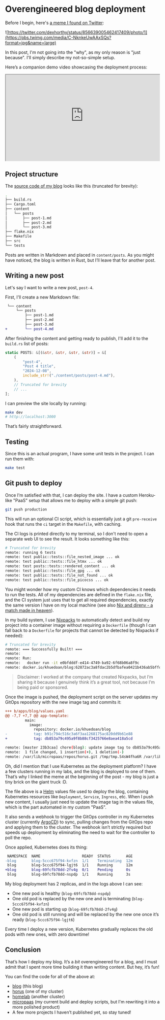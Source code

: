 # Overengineered blog deployment

Before I begin, here's [a meme I found on Twitter](https://twitter.com/dexhorthy/status/856639005462417409/photo/1):

![https://twitter.com/dexhorthy/status/856639005462417409/photo/1](https://pbs.twimg.com/media/C-NknkeUwAAxSQs?format=jpg&name=large)

In this post, I'm not going into the "why", as my only reason is "just
because". I'll simply describe my not-so-simple setup.

Here’s a companion demo video showcasing the deployment process:

<div style="position:relative; padding-bottom:56.25%; height:0; overflow:hidden; max-width:100%;">
    <iframe
        src="https://www.youtube-nocookie.com/embed/RvB2F-x8fno?si=d7XxSJd7vdhyzf-l"
        title="YouTube video player"
        allow="accelerometer; autoplay; clipboard-write; encrypted-media; gyroscope; picture-in-picture; web-share"
        referrerpolicy="strict-origin-when-cross-origin"
        allowfullscreen
        style="position:absolute; top:0; left:0; width:100%; height:100%;"
    ></iframe>
</div>

## Project structure

The [source code of my blog](https://github.com/khuedoan/blog) looks like this
(truncated for brevity):

```sh
.
├── build.rs
├── Cargo.toml
├── content
│   └── posts
│       ├── post-1.md
│       ├── post-2.md
│       └── post-3.md
├── flake.nix
├── Makefile
├── src
└── tests
```

Posts are written in Markdown and placed in `content/posts`. As you might have
noticed, the blog is written in Rust, but I’ll leave that for another post.

## Writing a new post

Let's say I want to write a new post, `post-4`.

First, I'll create a new Markdown file:

```diff
 └── content
     └── posts
         ├── post-1.md
         ├── post-2.md
         ├── post-3.md
+        └── post-4.md
```

After finishing the content and getting ready to publish, I'll add it to the
`build.rs` list of posts:

```rs
static POSTS: &[(&str, &str, &str, &str)] = &[
    (
        "post-4",
        "Post 4 title",
        "2024-12-08",
        include_str!("./content/posts/post-4.md"),
    ),
    // Truncated for brevity
    // ...
];
```

I can preview the site locally by running:

```sh
make dev
# http://localhost:3000
```

That’s fairly straightforward.

## Testing

Since this is an actual program, I have some unit tests in the project. I can
run them with:

```sh
make test
```

## Git push to deploy

Once I’m satisfied with that, I can deploy the site. I have a custom
Heroku-like "PaaS" setup that allows me to deploy with a simple git push:

```sh
git push production
```

This will run an optional CI script, which is essentially just a git
`pre-receive` hook that runs the `ci` target in the `Makefile`, with caching.

The CI logs is printed directly to my terminal, so I don't need to open a
separate web UI to see the result. It looks something like this:

```sh
# Truncated for brevity
remote: running 6 tests
remote: test public::tests::file_nested_image ... ok
remote: test public::tests::file_htmx ... ok
remote: test posts::tests::rendered_content ... ok
remote: test public::tests::file_gpg ... ok
remote: test public::tests::file_not_found ... ok
remote: test public::tests::file_picocss ... ok
```

You might wonder how my custom CI knows which dependencies it needs to run the
tests. All of my dependencies are defined in the `flake.nix` file, and the CI
system just uses that to get all required dependencies, exactly the same
version I have on my local machine (see also [Nix and direnv - a match made in
heaven](https://www.khuedoan.com/posts/nix-and-direnv-a-match-made-in-heaven)).

In my build system, I use [Nixpacks](https://nixpacks.com) to automatically
detect and build my project into a container image without requiring a
`Dockerfile` (though I can fall back to a `Dockerfile` for projects that cannot
be detected by Nixpacks if needed):

```sh
# Truncated for brevity
remote: === Successfully Built! ===
remote: 
remote: Run:
remote:   docker run -it e0bfdddf-e414-4749-ba92-6f68b06a8f9c
remote: docker.io/khuedoan/blog:62872ac3a8fdac2b5dfbafea0421b436ab5bffdb
```

> Disclaimer: I worked at the company that created Nixpacks, but I’m sharing it
> because I genuinely think it’s a great tool, not because I’m being paid or
> sponsored.

Once the image is pushed, the deployment script on the server updates my GitOps
repository with the new image tag and commits it:

```diff
+++ b/apps/blog/values.yaml
@@ -7,7 +7,7 @@ app-template:
         main:
           image:
             repository: docker.io/khuedoan/blog
-            tag: b91c794c516c3a6f3aa1268175ac820dd9b61e88
+            tag: db853a79c495a9f8b88cf3425766e8aea418a5cd
```

```sh
remote: [master 23b3caa] chore(blog): update image tag to db853a79c495a9f8b88cf3425766e8aea418a5cd
remote:  1 file changed, 1 insertion(+), 1 deletion(-)
remote: /var/lib/micropaas/repos/horus.git /tmp/tmp.S4sW4fha6R /var/lib/micropaas/repos/blog.git
```

Oh, did I mention that I use Kubernetes as the deployment platform? I have a
few clusters running in my labs, and the blog is deployed to one of them.
That’s why I linked the meme at the beginning of the post - my blog is just a
tiny brick on the giant truck :D.

The file above is a [Helm](https://helm.sh) values file used to deploy the
blog, containing Kubernetes resources like `Deployment`, `Service`, `Ingress`,
etc. When I push new content, I usually just need to update the image tag in
the values file, which is the part automated in my custom "PaaS".

It also sends a webhook to trigger the GitOps controller in my Kubernetes
cluster (currently [ArgoCD](https://argo-cd.readthedocs.io/)) to sync, pulling
changes from the GitOps repo and applying them to the cluster. The webhook
isn’t strictly required but speeds up deployment by eliminating the need to
wait for the controller to poll the repo.

Once applied, Kubernetes does its thing:

```diff
 NAMESPACE  NAME                   READY  STATUS       AGE
-blog       blog-5ccc675f94-kvfzn  1/1    Terminating  12m
 blog       blog-5ccc675f94-lgjt6  1/1    Running      12m
+blog       blog-69fcfb78dd-2fv4g  0/1    Pending      0s
 blog       blog-69fcfb78dd-nspdp  1/1    Running      3s
```

My blog deployment has 2 replicas, and in the logs above I can see:

- One new pod is healthy (`blog-69fcfb78dd-nspdp`)
- One old pod is replaced by the new one and is terminating (`blog-5ccc675f94-kvfzn`)
- One new pod is starting up (`blog-69fcfb78dd-2fv4g`)
- One old pod is still running and will be replaced by the new one once it’s
  ready (`blog-5ccc675f94-lgjt6`)

Every time I deploy a new version, Kubernetes gradually replaces the old pods
with new ones, with zero downtime!

## Conclusion

That’s how I deploy my blog. It’s a _bit_ overengineered for a blog, and I must
admit that I spent more time building it than writing content. But hey, it’s
fun!

You can find the code for all of the above at:

- [blog](https://github.com/khuedoan/blog) (this blog)
- [horus](https://github.com/khuedoan/horus) (one of my cluster)
- [homelab](https://github.com/khuedoan/homelab) (another cluster)
- [micropaas](https://github.com/khuedoan/micropaas) (my current build and deploy
  scripts, but I'm rewriting it into a more polished product)
- A few more projects I haven’t published yet, so stay tuned!

